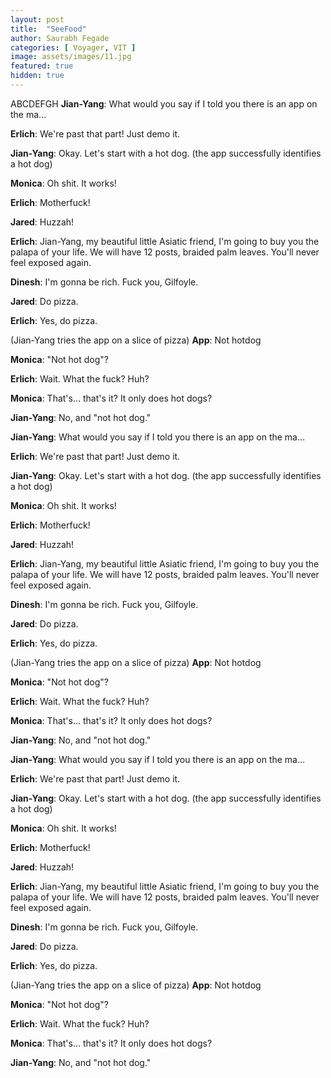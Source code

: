 ```yaml
---
layout: post
title:  "SeeFood"
author: Saurabh Fegade
categories: [ Voyager, VIT ]
image: assets/images/11.jpg
featured: true
hidden: true
---
```

ABCDEFGH
**Jian-Yang**: What would you say if I told you there is an app on the ma...

**Erlich**: We're past that part! Just demo it.

**Jian-Yang**: Okay. Let's start with a hot dog.
(the app successfully identifies a hot dog)

**Monica**: Oh shit. It works!

**Erlich**: Motherfuck!

**Jared**: Huzzah!

**Erlich**: Jian-Yang, my beautiful little Asiatic friend, I'm going to buy you the palapa of your life. We will have 12 posts, braided palm leaves. You'll never feel exposed again.

**Dinesh**: I'm gonna be rich. Fuck you, Gilfoyle.

**Jared**: Do pizza.

**Erlich**: Yes, do pizza.

(Jian-Yang tries the app on a slice of pizza)
**App**: Not hotdog

**Monica**: "Not hot dog"?

**Erlich**: Wait. What the fuck? Huh?

**Monica**: That's... that's it? It only does hot dogs?

**Jian-Yang**: No, and "not hot dog."

**Jian-Yang**: What would you say if I told you there is an app on the ma...

**Erlich**: We're past that part! Just demo it.

**Jian-Yang**: Okay. Let's start with a hot dog.
(the app successfully identifies a hot dog)

**Monica**: Oh shit. It works!

**Erlich**: Motherfuck!

**Jared**: Huzzah!

**Erlich**: Jian-Yang, my beautiful little Asiatic friend, I'm going to buy you the palapa of your life. We will have 12 posts, braided palm leaves. You'll never feel exposed again.

**Dinesh**: I'm gonna be rich. Fuck you, Gilfoyle.

**Jared**: Do pizza.

**Erlich**: Yes, do pizza.

(Jian-Yang tries the app on a slice of pizza)
**App**: Not hotdog

**Monica**: "Not hot dog"?

**Erlich**: Wait. What the fuck? Huh?

**Monica**: That's... that's it? It only does hot dogs?

**Jian-Yang**: No, and "not hot dog."

**Jian-Yang**: What would you say if I told you there is an app on the ma...

**Erlich**: We're past that part! Just demo it.

**Jian-Yang**: Okay. Let's start with a hot dog.
(the app successfully identifies a hot dog)

**Monica**: Oh shit. It works!

**Erlich**: Motherfuck!

**Jared**: Huzzah!

**Erlich**: Jian-Yang, my beautiful little Asiatic friend, I'm going to buy you the palapa of your life. We will have 12 posts, braided palm leaves. You'll never feel exposed again.

**Dinesh**: I'm gonna be rich. Fuck you, Gilfoyle.

**Jared**: Do pizza.

**Erlich**: Yes, do pizza.

(Jian-Yang tries the app on a slice of pizza)
**App**: Not hotdog

**Monica**: "Not hot dog"?

**Erlich**: Wait. What the fuck? Huh?

**Monica**: That's... that's it? It only does hot dogs?

**Jian-Yang**: No, and "not hot dog."

